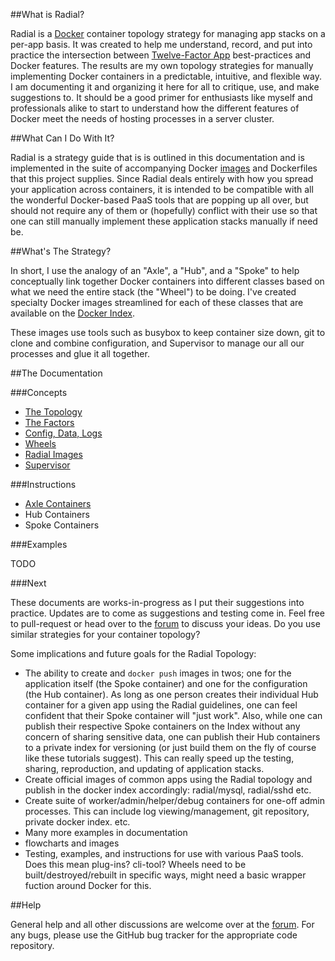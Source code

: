 ##What is Radial?

Radial is a [Docker](http://docker.io) container topology strategy for managing
app stacks on a per-app basis. It was created to help me understand, record, and
put into practice the intersection between [Twelve-Factor
App](http://12factor.net) best-practices and Docker features. The results are my
own topology strategies for manually implementing Docker containers in a
predictable, intuitive, and flexible way. I am documenting it and organizing it
here for all to critique, use, and make suggestions to. It should be a good
primer for enthusiasts like myself and professionals alike to start to
understand how the different features of Docker meet the needs of hosting
processes in a server cluster.

##What Can I Do With It?

Radial is a strategy guide that is is outlined in this documentation and is
implemented in the suite of accompanying Docker
[images](https://index.docker.io/u/radial/) and Dockerfiles that this project
supplies. Since Radial deals entirely with how you spread your application
across containers, it is intended to be compatible with all the wonderful
Docker-based PaaS tools that are popping up all over, but should not require any
of them or (hopefully) conflict with their use so that one can still manually
implement these application stacks manually if need be.

##What's The Strategy?

In short, I use the analogy of an "Axle", a "Hub", and a "Spoke" to help
conceptually link together Docker containers into different classes based on
what we need the entire stack (the "Wheel") to be doing. I've created specialty
Docker images streamlined for each of these classes that are available on the
[Docker Index](https://index.docker.io/u/radial). 

These images use tools such as busybox to keep container size down, git to clone
and combine configuration, and Supervisor to manage our all our processes and
glue it all together.

##The Documentation

###Concepts
* [The Topology](/docs/topology)
* [The Factors](/docs/factors)
* [Config, Data, Logs](/docs/config-data-logs)
* [Wheels](/docs/wheels)
* [Radial Images](/docs/images)
* [Supervisor](/docs/supervisor)

###Instructions

* [Axle Containers](/docs/axle-containers.md)
* Hub Containers
* Spoke Containers

###Examples

TODO

###Next

These documents are works-in-progress as I put their suggestions into practice.
Updates are to come as suggestions and testing come in. Feel free to
pull-request or head over to the
[forum](https://groups.google.com/forum/?pli=1#!forum/radial-docker-topology)
to discuss your ideas. Do you use similar strategies for your container
topology?

Some implications and future goals for the Radial Topology:

* The ability to create and `docker push` images in twos; one for the
  application itself (the Spoke container) and one for the configuration (the
  Hub container). As long as one person creates their individual Hub container
  for a given app using the Radial guidelines, one can feel confident that their
  Spoke container will "just work". Also, while one can publish their respective
  Spoke containers on the Index without any concern of sharing sensitive data,
  one can publish their Hub containers to a private index for versioning (or
  just build them on the fly of course like these tutorials suggest). This can
  really speed up the testing, sharing, reproduction, and updating of
  application stacks.
* Create official images of common apps using the Radial topology and publish in
  the docker index accordingly: radial/mysql, radial/sshd etc.
* Create suite of worker/admin/helper/debug containers for one-off admin processes.
  This can include log viewing/management, git repository, private docker index.
  etc.
* Many more examples in documentation
* flowcharts and images
* Testing, examples, and instructions for use with various PaaS tools. Does this
  mean plug-ins? cli-tool? Wheels need to be built/destroyed/rebuilt in specific
  ways, might need a basic wrapper fuction around Docker for this.

##Help

General help and all other discussions are welcome over at the
[forum](https://groups.google.com/forum/?pli=1#!forum/radial-docker-topology).
For any bugs, please use the GitHub bug tracker for the appropriate code
repository.
